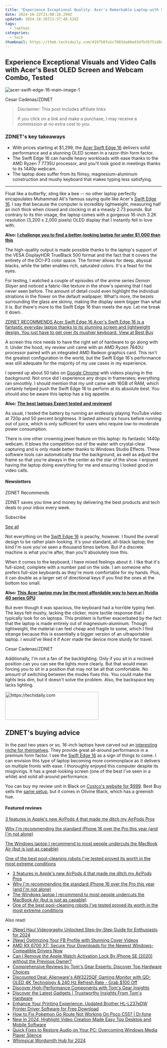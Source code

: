 ```yaml
---
title: "Experience Exceptional Quality: Acer's Remarkable Laptop with Superb OLED Screen and HD Webcam | In-Depth Review"
date: 2024-10-22T21:00:18.299Z
updated: 2024-10-26T21:57:48.526Z
tags:
  - laptops
categories:
  - tech
thumbnail: https://thmb.techidaily.com/419750fa1c7083da86e63dfb35f51d8c92486865748e3041e969fe09697c07c0.jpg
---
```


## Experience Exceptional Visuals and Video Calls with Acer's Best OLED Screen and Webcam Combo, Tested

![acer-swift-edge-16-main-image-1](https://www.zdnet.com/a/img/resize/f8f242e5fbd08f0ba3cdbc5de80696b0d61993c8/2023/11/08/d372d63b-ad67-49e1-a6b7-2936a34aef9b/acer-swift-edge-16-main-image-1.jpg?auto=webp&width=1280)

Cesar Cadenas/ZDNET

>  Disclaimer: This post includes affiliate links
>
>  If you click on a link and make a purchase, I may receive a commission at no extra cost to you.
>

### ZDNET's key takeaways

   * With prices starting at $1,299, the [Acer Swift Edge 16](https://shop-links.co/link/?url=https%3A%2F%2Fwww.bestbuy.com%2Fsite%2Facer-swift-edge-16-16-3-2k-120hz-oled-laptop-amd-ryzen-7-7840u-with-16gb-lpddr5-memory-1tb-pcie-gen-4-ssd-olivine-black%2F6546242.p%3FskuId%3D6546242&publisher_slug=itechdaily19598&exclusive=1) delivers solid performance and a stunning OLED screen in a razor-thin form factor.
   * The Swift Edge 16 can handle heavy workloads with ease thanks to the AMD Ryzen 7 7735U processor, and you'll look good in meetings thanks to its 1440p webcam.
   * The laptop does suffer from its flimsy, magnesium-aluminum construction and mushy keyboard that makes typing less satisfying.

---

Float like a butterfly; sting like a bee -- no other laptop perfectly encapsulates Muhammad Ali's famous saying quite like Acer's [Swift Edge 16](https://shop-links.co/link/?url=https%3A%2F%2Fwww.bestbuy.com%2Fsite%2Facer-swift-edge-16-16-3-2k-120hz-oled-laptop-amd-ryzen-7-7840u-with-16gb-lpddr5-memory-1tb-pcie-gen-4-ssd-olivine-black%2F6546242.p%3FskuId%3D6546242&publisher_slug=itechdaily19598&exclusive=1). I say that because the computer is incredibly lightweight, measuring half an inch thick when closed and clocking in at a measly 2.73 pounds. But contrary to its thin visage, the laptop comes with a gorgeous 16-inch 3.2K resolution (3,200 x 2,000 pixels) OLED display that I instantly fell in love with.

**Also: [I challenge you to find a better-looking laptop for under $1,000 than this](https://www.zdnet.com/article/i-challenge-you-to-find-a-better-looking-laptop-for-under-1000-than-this/)**

The high-quality output is made possible thanks to the laptop's support of the VESA DisplayHDR TrueBlack 500 format and the fact that it covers the entirety of the DCI-P3 color space. The former allows for deep, abyssal blacks, while the latter enables rich, saturated colors. It's a feast for the eyes. 

For testing, I watched a couple of episodes of the anime series _Demon Slayer_ and noticed a fabric-like texture in the show's opening that I had never seen before. The amount of detail could even highlight the individual striations in the flower on the default wallpaper. What's more, the bezels surrounding the glass are skinny, making the display seem bigger than what it is. But there's more to the Swift Edge 16 than meets the eye. Let me break it down.

[ZDNET RECOMMENDS Acer Swift Edge 16 Acer's Swift Edge 16 is a fantastic everyday laptop thanks to its stunning screen and lightweight design. You just have to get over its mushier keyboard. View at Best Buy](https://shop-links.co/link/?url=https%3A%2F%2Fwww.bestbuy.com%2Fsite%2Facer-swift-edge-16-16-3-2k-120hz-oled-laptop-amd-ryzen-7-7840u-with-16gb-lpddr5-memory-1tb-pcie-gen-4-ssd-olivine-black%2F6546242.p%3FskuId%3D6546242&publisher_slug=itechdaily19598&exclusive=1)

A screen this nice needs to have the right set of hardware to go along with it. Under the hood, my review unit came with an AMD Ryzen 7840U processor paired with an integrated AMD Radeon graphics card. This isn't the greatest configuration in the world, but the Swift Edge 16's performance was still adequate for the majority of my use cases in my experience. 

I opened up about 50 tabs on [Google Chrome](https://www.zdnet.com/home-and-office/networking/chrome-is-obviously-the-top-browser-but-you-wont-believe-whats-2/) with videos playing in the background. Not once did I experience any drops in framerates; everything ran smoothly. I should mention that my unit came with 16GB of RAM, which certainly helped push the Swift Edge 16 to perform at its absolute best. You should also be aware this laptop has a big appetite.

**Also: [The best laptops Expert tested and reviewed](https://www.zdnet.com/article/best-laptop/)**

 As usual, I tested the battery by running an endlessly playing YouTube video at 720p and 50 percent brightness. It lasted almost six hours before running out of juice, which is only sufficient for users who require low-to-moderate power consumption.

There is one other crowning jewel feature on this laptop: its fantastic 1440p webcam. It blows the competition out of the water with crystal-clear capturing and is only made better thanks to Windows Studio Effects. These software tools can automatically blur the background, as well as adjust the frame so that you're always in the center as the star of the show. I enjoyed having the laptop doing everything for me and ensuring I looked good in video calls.

#### Newsletters

ZDNET Recommends

ZDNET saves you time and money by delivering the best products and tech deals to your inbox every week.

 Subscribe

[See all](https://www.zdnet.com/newsletters/)

Not everything on the [Swift Edge 16](https://www.acer.com/us-en/laptops/swift/swift-edge#filterHeader) is peachy, however. I found the overall design to be rather plain-looking. It's your standard, all-black laptop; the kind I'm sure you've seen a thousand times before. But if a discrete machine is what you're after, than you'll absolutely love this.

When it comes to the keyboard, I have mixed feelings about it. I like that it's full-sized, complete with a number pad on the side. I am someone who prefers full-size keyboards as they're more comfortable for my hands. Plus, it can double as a larger set of directional keys if you find the ones at the bottom too small.

**Also: [This Acer laptop may be the most affordable way to have an Nvidia 40 series GPU](https://www.zdnet.com/article/this-acer-laptop-may-be-the-most-affordable-way-to-have-an-nvidia-40-series-gpu/)**

But even though it was spacious, the keyboard had a horrible typing feel. The keys felt mushy, lacking the clicker, more tactile response that I typically look for on laptops. This problem is further exacerbated by the fact that the laptop is made entirely out of magnesium-aluminum. Though lightweight, the material can feel cheap and fragile to some, which I find strange because this is essentially a bigger version of an ultraportable laptop. I would've liked it if Acer made the device more sturdy for travel.

Cesar Cadenas/ZDNET

Additionally, I'm not a fan of the backlighting. Only if you sit in a reclined position can you can see the lights more clearly. But that would mean forcing you to sit in a position that may not be all that comfortable. No amount of switching between the modes fixes this. You could make the lights less dim, but it doesn't solve the problem. Also, the backspace key lacks lighting.

<!-- affiliate ads begin -->
<a href="https://aligracehair.sjv.io/c/5597632/1975816/19272" target="_top" id="1975816">
  <img src="//a.impactradius-go.com/display-ad/19272-1975816" border="0" alt="https://techidaily.com" width="300" height="90"/>
</a>
<img height="0" width="0" src="https://aligracehair.sjv.io/i/5597632/1975816/19272" style="position:absolute;visibility:hidden;" border="0" />
<!-- affiliate ads end -->

## ZDNET's buying advice

In the past two years or so, 16-inch laptops have carved out an [interesting niche for themselves](https://www.zdnet.com/article/why-your-next-laptop-is-going-to-be-16-inches/). They provide great all-around performance in a premium form factor. I see the [Swift Edge 16](https://shop-links.co/link/?url=https%3A%2F%2Fwww.bestbuy.com%2Fsite%2Facer-swift-edge-16-16-3-2k-120hz-oled-laptop-amd-ryzen-7-7840u-with-16gb-lpddr5-memory-1tb-pcie-gen-4-ssd-olivine-black%2F6546242.p%3FskuId%3D6546242&publisher_slug=itechdaily19598&exclusive=1) as a sign of things to come. I can envision this type of laptop becoming more commonplace as it delivers on multiple fronts with ease. I thoroughly enjoyed this computer despite its misgivings. It has a great-looking screen (one of the best I've seen in a while) and solid all-around performance.

You can buy my review unit in Black on [Costco's website for $999](https://www.anrdoezrs.net/links/9041660/type/dlg/sid/zd-%5F%5FCOM%5FCLICK%5FID%5F%5F-dtp/https://www.costco.com/acer-swift-edge-16%22-4k-oled-laptop---amd-ryzen-7-7735u---windows-11.product.4000154421.html). Best Buy sells the [same setup](https://shop-links.co/link/?url=https%3A%2F%2Fwww.bestbuy.com%2Fsite%2Facer-swift-edge-16-16-3-2k-120hz-oled-laptop-amd-ryzen-7-7840u-with-16gb-lpddr5-memory-1tb-pcie-gen-4-ssd-olivine-black%2F6546242.p%3FskuId%3D6546242&publisher_slug=itechdaily19598&exclusive=1), but it comes in Olivine Black, which has a greenish hue.

#### Featured reviews

[3 features in Apple's new AirPods 4 that made me ditch my AirPods Pros](https://www.zdnet.com/article/3-features-in-apples-new-airpods-4-that-made-me-ditch-my-airpods-pros/ "3 features in Apple's new AirPods 4 that made me ditch my AirPods Pros")

[Why I'm recommending the standard iPhone 16 over the Pro this year (and I'm not alone)](https://www.zdnet.com/article/why-im-recommending-the-standard-iphone-16-over-the-pro-this-year-and-im-not-alone/ "Why I'm recommending the standard iPhone 16 over the Pro this year (and I'm not alone)")

[The Windows laptop I recommend to most people undercuts the MacBook Air (but is just as capable)](https://www.zdnet.com/article/the-windows-laptop-i-recommend-to-most-people-undercuts-the-macbook-air-but-is-just-as-capable/ "The Windows laptop I recommend to most people undercuts the MacBook Air (but is just as capable)")

[One of the best pool-cleaning robots I've tested proved its worth in the most extreme conditions](https://www.zdnet.com/article/one-of-the-best-pool-cleaning-robots-ive-tested-is-450-off-for-prime-day/ "One of the best pool-cleaning robots I've tested proved its worth in the most extreme conditions")

* [3 features in Apple's new AirPods 4 that made me ditch my AirPods Pros](https://www.zdnet.com/article/3-features-in-apples-new-airpods-4-that-made-me-ditch-my-airpods-pros/ "3 features in Apple's new AirPods 4 that made me ditch my AirPods Pros")
* [Why I'm recommending the standard iPhone 16 over the Pro this year (and I'm not alone)](https://www.zdnet.com/article/why-im-recommending-the-standard-iphone-16-over-the-pro-this-year-and-im-not-alone/ "Why I'm recommending the standard iPhone 16 over the Pro this year (and I'm not alone)")
* [The Windows laptop I recommend to most people undercuts the MacBook Air (but is just as capable)](https://www.zdnet.com/article/the-windows-laptop-i-recommend-to-most-people-undercuts-the-macbook-air-but-is-just-as-capable/ "The Windows laptop I recommend to most people undercuts the MacBook Air (but is just as capable)")
* [One of the best pool-cleaning robots I've tested proved its worth in the most extreme conditions](https://www.zdnet.com/article/one-of-the-best-pool-cleaning-robots-ive-tested-is-450-off-for-prime-day/ "One of the best pool-cleaning robots I've tested proved its worth in the most extreme conditions")

<ins class="adsbygoogle"
     style="display:block"
     data-ad-format="autorelaxed"
     data-ad-client="ca-pub-7571918770474297"
     data-ad-slot="1223367746"></ins>

<ins class="adsbygoogle"
     style="display:block"
     data-ad-client="ca-pub-7571918770474297"
     data-ad-slot="8358498916"
     data-ad-format="auto"
     data-full-width-responsive="true"></ins>

<span class="atpl-alsoreadstyle">Also read:</span>
<div><ul>
<li><a href="https://article-helps.techidaily.com/new-haul-videography-unlocked-step-by-step-guide-for-enthusiasts-for-2024/"><u>[New] Haul Videography Unlocked Step-by-Step Guide for Enthusiasts for 2024</u></a></li>
<li><a href="https://facebook-clips.techidaily.com/new-optimizing-your-fb-profile-with-stunning-cover-videos/"><u>[New] Optimizing Your FB Profile with Stunning Cover Videos</u></a></li>
<li><a href="https://driver-download.techidaily.com/amd-rx-6700-xt-secure-your-downloads-for-the-newest-windows-compatible-drivers-now/"><u>AMD RX 6700 XT: Secure Your Downloads for the Newest Windows-Compatible Drivers Now</u></a></li>
<li><a href="https://apple-account.techidaily.com/can-i-remove-the-apple-watch-activation-lock-by-iphone-se-2020-without-the-previous-owner-by-drfone-ios/"><u>Can I Remove the Apple Watch Activation Lock By iPhone SE (2020) without the Previous Owner?</u></a></li>
<li><a href="https://hardware-reviews.techidaily.com/comprehensive-reviews-by-toms-gear-experts-discover-top-hardware-choices/"><u>Comprehensive Reviews by Tom's Gear Experts: Discover Top Hardware Choices</u></a></li>
<li><a href="https://hardware-reviews.techidaily.com/discounted-deal-alienwares-aw3225qf-gaming-monitor-with-qd-oled-4k-technology-and-240-hz-refresh-rate-grab-100-off/"><u>Discounted Deal: Alienware's AW3225QF Gaming Monitor with QD-OLED 4K Technology & 240 Hz Refresh Rate - Grab $100 Off</u></a></li>
<li><a href="https://hardware-reviews.techidaily.com/discover-high-performance-components-with-toms-gear-insights/"><u>Discover High-Performance Components with Tom's Gear Insights</u></a></li>
<li><a href="https://hardware-reviews.techidaily.com/discover-the-latest-gadgets-trustworthy-insights-from-toms-hardware/"><u>Discover the Latest Gadgets | Trustworthy Insights From Tom's Hardware</u></a></li>
<li><a href="https://hardware-updates.techidaily.com/enhance-your-printing-experience-updated-brother-hl-l237edw-printer-driver-software-for-free-download/"><u>Enhance Your Printing Experience: Updated Brother HL-L237eDW Printer Driver Software for Free Download</u></a></li>
<li><a href="https://pokemon-go-android.techidaily.com/how-to-fix-pokemon-go-route-not-working-on-poco-c55-drfone-by-drfone-virtual-android/"><u>How to Fix Pokemon Go Route Not Working On Poco C55? | Dr.fone</u></a></li>
<li><a href="https://ai-video-apps.techidaily.com/new-in-2024-highlight-video-creation-made-easy-top-desktop-and-mobile-software/"><u>New In 2024, Highlight Video Creation Made Easy Top Desktop and Mobile Software</u></a></li>
<li><a href="https://sound-issues.techidaily.com/quick-fixes-to-restore-audio-on-your-pc-overcoming-windows-media-player-silence/"><u>Quick Fixes to Restore Audio on Your PC: Overcoming Windows Media Player Silence</u></a></li>
<li><a href="https://article-posts.techidaily.com/whimsical-wordsmith-hub-for-2024/"><u>Whimsical Wordsmith Hub for 2024</u></a></li>
</ul></div>

